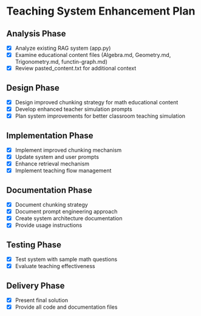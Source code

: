 # Teaching System Enhancement Plan

## Analysis Phase
- [x] Analyze existing RAG system (app.py)
- [x] Examine educational content files (Algebra.md, Geometry.md, Trigonometry.md, functin-graph.md)
- [x] Review pasted_content.txt for additional context

## Design Phase
- [x] Design improved chunking strategy for math educational content
- [x] Develop enhanced teacher simulation prompts
- [x] Plan system improvements for better classroom teaching simulation

## Implementation Phase
- [x] Implement improved chunking mechanism
- [x] Update system and user prompts
- [x] Enhance retrieval mechanism
- [x] Implement teaching flow management

## Documentation Phase
- [x] Document chunking strategy
- [x] Document prompt engineering approach
- [x] Create system architecture documentation
- [x] Provide usage instructions

## Testing Phase
- [x] Test system with sample math questions
- [x] Evaluate teaching effectiveness

## Delivery Phase
- [x] Present final solution
- [x] Provide all code and documentation files
